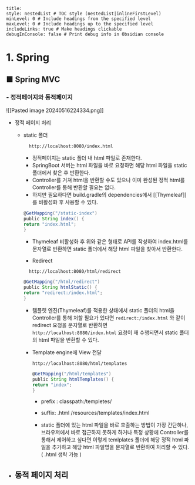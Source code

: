 ```table-of-contents
title: 
style: nestedList # TOC style (nestedList|inlineFirstLevel)
minLevel: 0 # Include headings from the specified level
maxLevel: 0 # Include headings up to the specified level
includeLinks: true # Make headings clickable
debugInConsole: false # Print debug info in Obsidian console
```

# 1. Spring
## ■ Spring MVC
### - 정적페이지와 동적페이지

![[Pasted image 20240516224334.png]]
- 정적 페이지 처리
	- static 폴더
	  ``` URL
		http://localhost:8080/index.html
		```

		- 정적페이지는 static 폴더 내 html 파일로 존재한다.
		- SpringBoot 서버는 html 파일을 바로 요청하면 해당 html 파일을 static 폴더에서 찾은 후 반환한다.
		- Controller를 거쳐 html을 반환할 수도 있으나 이미 완성된 정적 html를 Controller를 통해 반환할 필요는 없다.
		- 하지만 필요하다면  build.gradle의 dependencies에서 [[Thymeleaf]] 를 비활성화 후 사용할 수 있다. 
		``` groovy
		@GetMapping("/static-index")
		public String index() {
		return "index.html";
		}
		```
		- Thymeleaf 비활성화 후 위와 같은 형태로 API를 작성하여 index.html를 문자열로 반환하면 static 폴더에서 해당 html 파일을 찾아서 반환한다.
		  
	  - Redirect
	  ``` URL
		http://localhost:8080/html/redirect
		```
		
		``` groovy
		@GetMapping("/html/redirect")
		public String htmlStatic() {
	    return "redirect:/index.html";
		}
		```
		- 템플릿 엔진(Thymeleaf)를 적용한 상태에서 static 폴더의 html을 Controller를 통해 처할 필요가 있다면 `redirect:/index.html` 와 같이 redirect 요청을 문자열로 반환하면
		  `http://localhost:8080/index.html` 요청이 재 수행되면서 static 폴더의 html 파일을 반환할 수 있다.
	  
	  - Template engine에 View 전달
	    ``` URL
	    http://localhost:8080/html/templates
		```
		
		``` groovy
		@GetMapping("/html/templates")
		public String htmlTemplates() {
		return "index";
		}
		```
		
		- prefix : classpath:/templetes/
		- suffix: .html
		  /resources/templates/index.html
		  
		- static 폴더에 있는 html 파일을 바로 호출하는 방법이 가장 간단하나, 브라우저에서 바로 접근하지 못하게 하거나 특정 상황에 Controller를 통해서 제어하고 싶다면 이렇게 temlplates 폴더에 해당 정적 html 파일을 추가하고 해당 html 파일명을 문자열로 반환하여 처리할 수 있다. ( .html 생략 가능 )

- 동적 페이지 처리
	- 